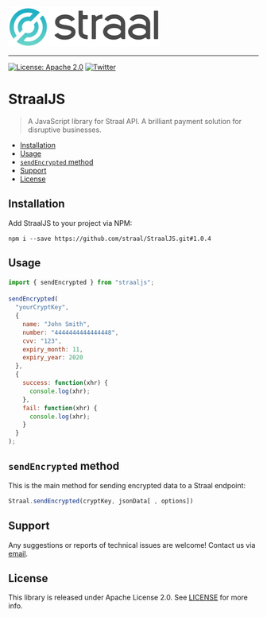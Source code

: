 <p align="left">
    <img height=80 src="web/logo_github.png"/>
</p>

---

[![License: Apache 2.0](https://img.shields.io/badge/License-Apache%202.0-green.svg?style=flat)](LICENSE)
[![Twitter](https://img.shields.io/badge/twitter-@straal-blue.svg?style=flat)](http://twitter.com/straal_)

# StraalJS

> A JavaScript library for Straal API.
> A brilliant payment solution for disruptive businesses.

- [Installation](#installation)
- [Usage](#usage)
- [`sendEncrypted` method](#sendencrypted-method)
- [Support](#support)
- [License](#license)

## Installation

Add StraalJS to your project via NPM:

```shell
npm i --save https://github.com/straal/StraalJS.git#1.0.4
```

## Usage

```js
import { sendEncrypted } from "straaljs";

sendEncrypted(
  "yourCryptKey",
  {
    name: "John Smith",
    number: "4444444444444448",
    cvv: "123",
    expiry_month: 11,
    expiry_year: 2020
  },
  {
    success: function(xhr) {
      console.log(xhr);
    },
    fail: function(xhr) {
      console.log(xhr);
    }
  }
);
```

## `sendEncrypted` method

This is the main method for sending encrypted data to a Straal endpoint:

```js
Straal.sendEncrypted(cryptKey, jsonData[ , options])
```

## Support

Any suggestions or reports of technical issues are welcome! Contact us via [email](mailto:devteam@straal.com).

## License

This library is released under Apache License 2.0. See [LICENSE](LICENSE) for more info.
